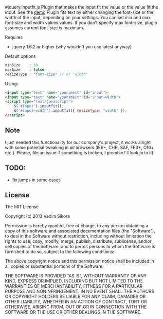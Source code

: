#jquery.inputfit.js
Plugin that makes the input fit the value or the value fit the input.
See the [demo](http://vxsx.github.io/jquery.inputfit.js/)
Plugin fits text by either changing the font-size or the width of the
input, depending on your settings. You can set min and max font-size
and width values values. If you don't specify max font-size, plugin
assumes current font-size is maximum.


Requires

*  jquery 1.6.2 or higher (why wouldn't you use latest anyway)

Default options

``` javascript
minSize    : 10
maxSize    : false
resizeType : "font-size" // or "width"
```

Using:

``` html
<input type="text" name="younameit" id="input">
<input type="text" name="younameit" id="input-width">
<script type="text/javascript">
    $('#input').inputfit();
    $('#input-width').inputfit({ resizeType: "width" });
</script>
```

Note
-------
I just needed this functionality for our company's project, it works
alright with some potential tweaking in *all* browsers (IE6+, CHR, SAF,
FF3+, O10+ etc.). Please, file an issue if something is broken, I
promise I'll look in to it)



TODO:
-----

* fix jumps in some cases


License
-------

The MIT License

Copyright (c) 2013 Vadim Sikora

Permission is hereby granted, free of charge, to any person obtaining a copy of this software and associated documentation files (the "Software"), to deal in the Software without restriction, including without limitation the rights to use, copy, modify, merge, publish, distribute, sublicense, and/or sell copies of the Software, and to permit persons to whom the Software is furnished to do so, subject to the following conditions:

The above copyright notice and this permission notice shall be included in all copies or substantial portions of the Software.

THE SOFTWARE IS PROVIDED "AS IS", WITHOUT WARRANTY OF ANY KIND, EXPRESS OR IMPLIED, INCLUDING BUT NOT LIMITED TO THE WARRANTIES OF MERCHANTABILITY, FITNESS FOR A PARTICULAR PURPOSE AND NONINFRINGEMENT. IN NO EVENT SHALL THE AUTHORS OR COPYRIGHT HOLDERS BE LIABLE FOR ANY CLAIM, DAMAGES OR OTHER LIABILITY, WHETHER IN AN ACTION OF CONTRACT, TORT OR OTHERWISE, ARISING FROM, OUT OF OR IN CONNECTION WITH THE SOFTWARE OR THE USE OR OTHER DEALINGS IN THE SOFTWARE.
